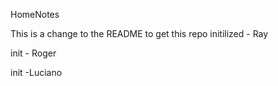 HomeNotes

This is a change to the README to get this repo initilized - Ray

init - Roger

init -Luciano
